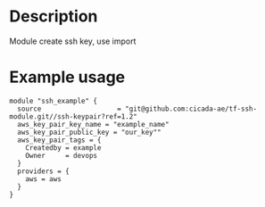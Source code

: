 # Description
Module create ssh key, use import

# Example usage
```commandline
module "ssh_example" {
  source                   = "git@github.com:cicada-ae/tf-ssh-module.git//ssh-keypair?ref=1.2"
  aws_key_pair_key_name = "example_name"
  aws_key_pair_public_key = "our_key""
  aws_key_pair_tags = {
    Createdby = example
    Owner     = devops
  }
  providers = {
    aws = aws
  }
}
```
